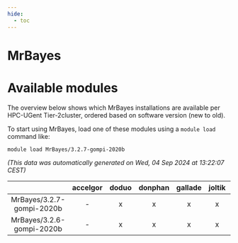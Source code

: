 ```yaml
---
hide:
  - toc
---
```


MrBayes
=======

# Available modules


The overview below shows which MrBayes installations are available per HPC-UGent Tier-2cluster, ordered based on software version (new to old).

To start using MrBayes, load one of these modules using a `module load` command like:

```shell
module load MrBayes/3.2.7-gompi-2020b
```

*(This data was automatically generated on Wed, 04 Sep 2024 at 13:22:07 CEST)*  

| |accelgor|doduo|donphan|gallade|joltik|shinx|skitty|
| :---: | :---: | :---: | :---: | :---: | :---: | :---: | :---: |
|MrBayes/3.2.7-gompi-2020b|-|x|x|x|x|-|x|
|MrBayes/3.2.6-gompi-2020b|-|x|x|x|x|-|x|
